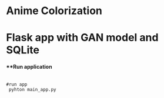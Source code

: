 # Anime Colorization 
# Flask app with GAN model and SQLite

#### **Run application
```

#run app
 pyhton main_app.py

```
